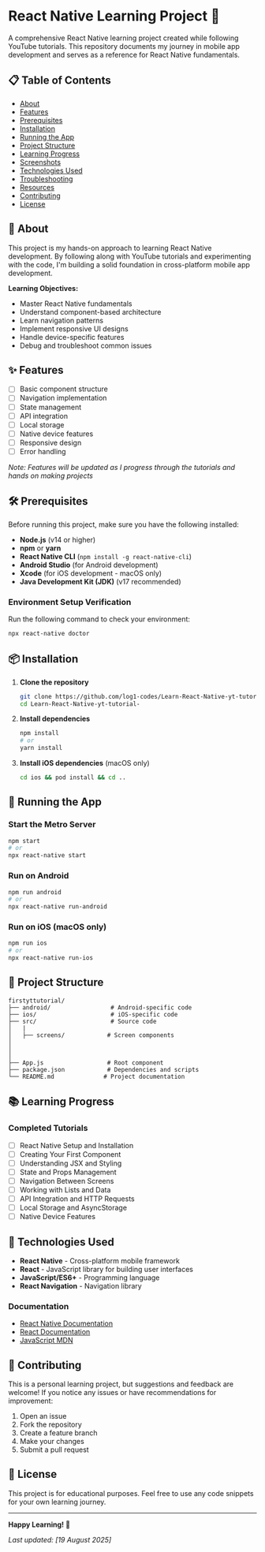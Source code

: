 # React Native Learning Project 📱

A comprehensive React Native learning project created while following YouTube tutorials. This repository documents my journey in mobile app development and serves as a reference for React Native fundamentals.

## 📋 Table of Contents

- [About](#about)
- [Features](#features)
- [Prerequisites](#prerequisites)
- [Installation](#installation)
- [Running the App](#running-the-app)
- [Project Structure](#project-structure)
- [Learning Progress](#learning-progress)
- [Screenshots](#screenshots)
- [Technologies Used](#technologies-used)
- [Troubleshooting](#troubleshooting)
- [Resources](#resources)
- [Contributing](#contributing)
- [License](#license)

## 🎯 About

This project is my hands-on approach to learning React Native development. By following along with YouTube tutorials and experimenting with the code, I'm building a solid foundation in cross-platform mobile app development.

**Learning Objectives:**
- Master React Native fundamentals
- Understand component-based architecture
- Learn navigation patterns
- Implement responsive UI designs
- Handle device-specific features
- Debug and troubleshoot common issues

## ✨ Features

- [ ] Basic component structure
- [ ] Navigation implementation
- [ ] State management
- [ ] API integration
- [ ] Local storage
- [ ] Native device features
- [ ] Responsive design
- [ ] Error handling

*Note: Features will be updated as I progress through the tutorials and hands on making projects*

## 🛠 Prerequisites

Before running this project, make sure you have the following installed:

- **Node.js** (v14 or higher)
- **npm** or **yarn**
- **React Native CLI** (`npm install -g react-native-cli`)
- **Android Studio** (for Android development)
- **Xcode** (for iOS development - macOS only)
- **Java Development Kit (JDK)** (v17 recommended)

### Environment Setup Verification

Run the following command to check your environment:

```bash
npx react-native doctor
```

## 📦 Installation

1. **Clone the repository**
   ```bash
   git clone https://github.com/log1-codes/Learn-React-Native-yt-tutorial-.git
   cd Learn-React-Native-yt-tutorial-
   ```

2. **Install dependencies**
   ```bash
   npm install
   # or
   yarn install
   ```

3. **Install iOS dependencies** (macOS only)
   ```bash
   cd ios && pod install && cd ..
   ```

## 🚀 Running the App

### Start the Metro Server
```bash
npm start
# or
npx react-native start
```

### Run on Android
```bash
npm run android
# or
npx react-native run-android
```

### Run on iOS (macOS only)
```bash
npm run ios
# or
npx react-native run-ios
```

## 📁 Project Structure

```
firstyttutorial/
├── android/                 # Android-specific code
├── ios/                     # iOS-specific code
├── src/                     # Source code
│   |
│   ├── screens/            # Screen components
│   
│  
│  
├── App.js                  # Root component
├── package.json            # Dependencies and scripts
└── README.md              # Project documentation
```

## 📚 Learning Progress

### Completed Tutorials
- [ ] React Native Setup and Installation
- [ ] Creating Your First Component
- [ ] Understanding JSX and Styling
- [ ] State and Props Management
- [ ] Navigation Between Screens
- [ ] Working with Lists and Data
- [ ] API Integration and HTTP Requests
- [ ] Local Storage and AsyncStorage
- [ ] Native Device Features

## 🧰 Technologies Used

- **React Native** - Cross-platform mobile framework
- **React** - JavaScript library for building user interfaces
- **JavaScript/ES6+** - Programming language
- **React Navigation** - Navigation library 



### Documentation
- [React Native Documentation](https://reactnative.dev/)
- [React Documentation](https://reactjs.org/)
- [JavaScript MDN](https://developer.mozilla.org/en-US/docs/Web/JavaScript)


## 🤝 Contributing

This is a personal learning project, but suggestions and feedback are welcome! If you notice any issues or have recommendations for improvement:

1. Open an issue
2. Fork the repository
3. Create a feature branch
4. Make your changes
5. Submit a pull request


## 📄 License

This project is for educational purposes. Feel free to use any code snippets for your own learning journey.

---

**Happy Learning! 🚀**

*Last updated: [19 August 2025]*
